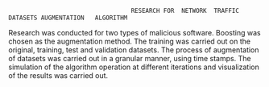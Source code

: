                                       RESEARCH FOR  NETWORK  TRAFFIC  DATASETS AUGMENTATION   ALGORITHM
Research was conducted for two types of malicious software. Boosting was chosen as the augmentation method. The training was carried out on the original, training, test and validation datasets. The process of augmentation of datasets was carried out in a granular manner, using time stamps. The simulation of the algorithm operation at different iterations and visualization of the results was carried out.
